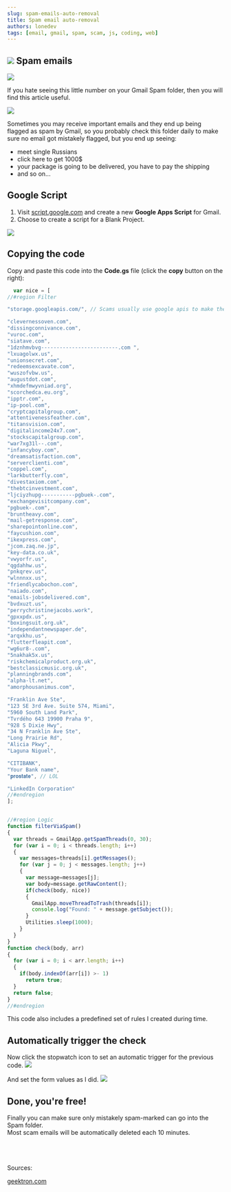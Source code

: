 ```yaml
---
slug: spam-emails-auto-removal
title: Spam email auto-removal
authors: lonedev
tags: [email, gmail, spam, scam, js, coding, web]
---
```


<!--truncate-->

## ![](icon.png) Spam emails

![](<imgs/meme.png>)

If you hate seeing this little number on your Gmail Spam folder, then you will find this article useful.

![](<imgs/1.png>)

Sometimes you may receive important emails and they end up being flagged as spam by Gmail, so you probably check this folder daily to make sure no email got mistakely flagged, but you end up seeing:
- meet single Russians
- click here to get 1000$
- your package is going to be delivered, you have to pay the shipping
- and so on...

## Google Script

1. Visit [script.google.com](https://script.google.com/) and create a new **Google Apps Script** for Gmail.
2. Choose to create a script for a Blank Project.

![](<imgs/2.png>)

## Copying the code

Copy and paste this code into the **Code.gs** file (click the **copy** button on the right):
```jsx title="Code.js"
  var nice = [
//#region Filter

"storage.googleapis.com/", // Scams usually use google apis to make their shitty clickable links.

"clevernessoven.com",
"dissingconnivance.com",
"vuroc.com",
"siatave.com",
"1dznhmvbvg-------------------------.com ",
"lxuagolwx.us",
"unionsecret.com",
"redeemsexcavate.com",
"wuszofvbw.us",
"augustdot.com",
"xhmdefmwyvniad.org",
"scorchedca.eu.org",
"ipptr.com",
"ip-pool.com",
"cryptcapitalgroup.com",
"attentivenessfeather.com",
"titansvision.com",
"digitalincome24x7.com",
"stockscapitalgroup.com",
"war7xg31l--.com",
"infancyboy.com",
"dreamsatisfaction.com",
"serverclienti.com",
"coppel.com",
"larkbutterfly.com",
"divestaxiom.com",
"thebtcinvestment.com",
"ljciyzhupg-----------pgbuek-.com",
"exchangevisitcompany.com",
"pgbuek-.com",
"bruntheavy.com",
"mail-getresponse.com",
"sharepointonline.com",
"faycushion.com",
"ikexpress.com",
"jcom.zaq.ne.jp",
"key-data.co.uk",
"vwyorfr.us",
"qgdahhw.us",
"pnkqrev.us",
"wlnnnxx.us",
"friendlycabochon.com",
"naiado.com",
"emails-jobsdelivered.com",
"bvdxuzt.us",
"perrychristinejacobs.work",
"gpxxpdx.us",
"boxingsuit.org.uk",
"independantnewspaper.de",
"arqxkhu.us",
"flutterfleapit.com",
"wg6ur8-.com",
"5nakhak5x.us",
"riskchemicalproduct.org.uk",
"bestclassicmusic.org.uk",
"planningbrands.com",
"alpha-lt.net",
"amorphousanimus.com",

"Franklin Ave Ste",
"123 SE 3rd Ave. Suite 574, Miami",
"5960 South Land Park",
"Tvrdého 643 19900 Praha 9",
"928 S Dixie Hwy",
"34 N Franklin Ave Ste",
"Long Prairie Rd",
"Alicia Pkwy",
"Laguna Niguel",

"CITIBANK",
"Your Bank name",
"𝐩𝐫𝐨𝐬𝐭𝐚𝐭𝐞", // LOL

"LinkedIn Corporation"
//#endregion
];


//#region Logic
function filterViaSpam() 
{
  var threads = GmailApp.getSpamThreads(0, 30);
  for (var i = 0; i < threads.length; i++) 
  {
    var messages=threads[i].getMessages();
    for (var j = 0; j < messages.length; j++) 
    {
      var message=messages[j];
      var body=message.getRawContent();
      if(check(body, nice))
      {
        GmailApp.moveThreadToTrash(threads[i]);
        console.log("Found: " + message.getSubject());
      }
      Utilities.sleep(1000);
    }
  }
}
function check(body, arr)
{
  for (var i = 0; i < arr.length; i++) 
  { 
    if(body.indexOf(arr[i]) >- 1)
      return true;
  }
  return false;
}
//#endregion

```

This code also includes a predefined set of rules I created during time.

## Automatically trigger the check

Now click the stopwatch icon to set an automatic trigger for the previous code. 
![](<imgs/3.png>)

And set the form values as I did.
![](<imgs/3.png>)


## Done, you're free!

Finally you can make sure only mistakely spam-marked can go into the Spam folder.<br />
Most scam emails will be automatically deleted each 10 minutes. 

<br /><br /><br />
Sources:<br />

[geektron.com](https://www.geektron.com/2014/01/how-to-filter-gmail-using-email-headers-and-stop-via-spam/)